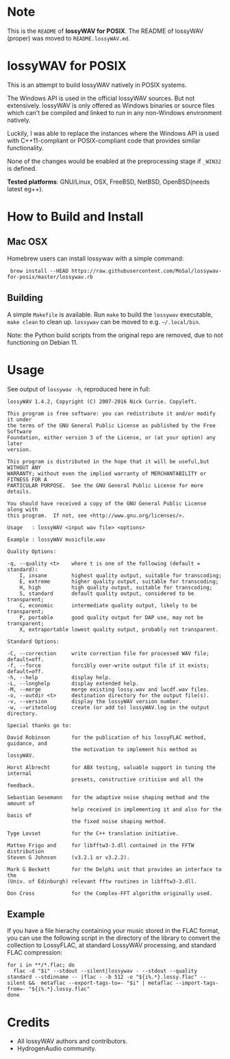 # Note

This is the `README` of **lossyWAV for POSIX**.
The README of lossyWAV (proper) was moved to  `README.lossyWAV.md`.

# lossyWAV for POSIX

This is an attempt to build lossyWAV natively in POSIX systems.

The Windows API is used in the official lossyWAV sources. But not extensively.
lossyWAV is only offered as Windows binaries or source files which can't be
compiled and linked to run in any non-Windows environment natively.

Luckily, I was able to replace the instances where the Windows API is used
with C++11-compliant or POSIX-compliant code that provides similar
functionality.

None of the changes would be enabled at the preprocessing stage if `_WIN32` is
defined.

**Tested platforms**: GNU/Linux, OSX, FreeBSD, NetBSD, OpenBSD(needs latest eg++).

# How to Build and Install

## Mac OSX

Homebrew users can install lossywav with a simple command:

     brew install --HEAD https://raw.githubusercontent.com/MoSal/lossywav-for-posix/master/lossywav.rb

## Building

A simple `Makefile` is available. Run `make` to build the `lossywav` executable,
`make clean` to clean up. `lossywav` can be moved to e.g. `~/.local/bin`.

Note: the Python build scripts from the original repo are removed, due to not
functioning on Debian 11.

# Usage

See output of `lossywav -h`, reproduced here in full:

```
lossyWAV 1.4.2, Copyright (C) 2007-2016 Nick Currie. Copyleft.

This program is free software: you can redistribute it and/or modify it under
the terms of the GNU General Public License as published by the Free Software
Foundation, either version 3 of the License, or (at your option) any later
version.

This program is distributed in the hope that it will be useful,but WITHOUT ANY
WARRANTY; without even the implied warranty of MERCHANTABILITY or FITNESS FOR A
PARTICULAR PURPOSE.  See the GNU General Public License for more details.

You should have received a copy of the GNU General Public License along with
this program.  If not, see <http://www.gnu.org/licenses/>.

Usage   : lossyWAV <input wav file> <options>

Example : lossyWAV musicfile.wav

Quality Options:

-q, --quality <t>    where t is one of the following (default = standard):
    I, insane        highest quality output, suitable for transcoding;
    E, extreme       higher quality output, suitable for transcoding;
    H, high          high quality output, suitable for transcoding;
    S, standard      default quality output, considered to be transparent;
    C, economic      intermediate quality output, likely to be transparent;
    P, portable      good quality output for DAP use, may not be transparent;
    X, extraportable lowest quality output, probably not transparent.

Standard Options:

-C, --correction     write correction file for processed WAV file; default=off.
-f, --force          forcibly over-write output file if it exists; default=off.
-h, --help           display help.
-L, --longhelp       display extended help.
-M, --merge          merge existing lossy.wav and lwcdf.wav files.
-o, --outdir <t>     destination directory for the output file(s).
-v, --version        display the lossyWAV version number.
-w, --writetolog     create (or add to) lossyWAV.log in the output directory.

Special thanks go to:

David Robinson       for the publication of his lossyFLAC method, guidance, and
                     the motivation to implement his method as lossyWAV.

Horst Albrecht       for ABX testing, valuable support in tuning the internal
                     presets, constructive criticism and all the feedback.

Sebastian Gesemann   for the adaptive noise shaping method and the amount of
                     help received in implementing it and also for the basis of
                     the fixed noise shaping method.

Tyge Lovset          for the C++ translation initiative.

Matteo Frigo and     for libfftw3-3.dll contained in the FFTW distribution
Steven G Johnson     (v3.2.1 or v3.2.2).

Mark G Beckett       for the Delphi unit that provides an interface to the
(Univ. of Edinburgh) relevant fftw routines in libfftw3-3.dll.

Don Cross            for the Complex-FFT algorithm originally used.
```

## Example

If you have a file hierachy containing your music stored in the FLAC format, you can use the following script in the directory of the library to convert the collection to LossyFLAC, at standard LossyWAV processing, and standard FLAC compression:

```
for i in **/*.flac; do
  flac -d "$i" --stdout --silent|lossywav - --stdout --quality standard --stdinname -- |flac - -b 512 -o "${i%.*}.lossy.flac" --silent &&  metaflac --export-tags-to=- "$i" | metaflac --import-tags-from=- "${i%.*}.lossy.flac"
done
```

# Credits

* All lossyWAV authors and contributors.
* HydrogenAudio community.
